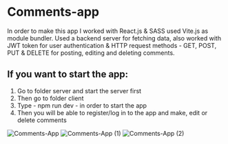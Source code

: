 # Comments-app

In order to make this app I worked with React.js & SASS used Vite.js as module bundler. Used a backend server for fetching data, also worked with JWT token for user authentication & HTTP request methods - GET, POST, PUT & DELETE for posting, editing and deleting comments.

## If you want to start the app:

1. Go to folder server and start the server first
2. Then go to folder client 
3. Type - npm run dev - in order to start the app
2. Then you will be able to register/log in to the app and make, edit or delete comments

![Comments-App](https://user-images.githubusercontent.com/110178135/216346160-c6fb201c-74f2-4c32-b840-7994467f4fd5.png)
![Comments-App (1)](https://user-images.githubusercontent.com/110178135/216346175-3403de0f-21ff-4d24-bf4b-7f51b22026cc.png)
![Comments-App (2)](https://user-images.githubusercontent.com/110178135/216346182-d74ab9c1-a623-457f-9abf-72828e52a558.png)
